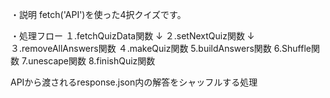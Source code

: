 ・説明
fetch('API')を使った4択クイズです。

・処理フロー
１.fetchQuizData関数
↓
２.setNextQuiz関数
↓
３.removeAllAnswers関数
４.makeQuiz関数
5.buildAnswers関数
6.Shuffle関数
7.unescape関数
8.finishQuiz関数

APIから渡されるresponse.json内の解答をシャッフルする処理
